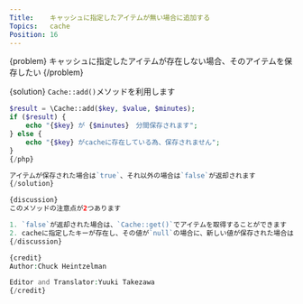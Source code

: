 ```yaml
---
Title:    キャッシュに指定したアイテムが無い場合に追加する
Topics:   cache
Position: 16
---
```


{problem}
キャッシュに指定したアイテムが存在しない場合、そのアイテムを保存したい
{/problem}

{solution}
`Cache::add()`メソッドを利用します

```php
$result = \Cache::add($key, $value, $minutes);
if ($result) {
    echo "{$key} が {$minutes}　分間保存されます";
} else {
    echo "{$key} がcacheに存在している為、保存されません";
}
{/php}

アイテムが保存された場合は`true`、それ以外の場合は`false`が返却されます
{/solution}

{discussion}
このメソッドの注意点が2つあります

1. `false`が返却された場合は、`Cache::get()`でアイテムを取得することができます
2. cacheに指定したキーが存在し、その値が`null`の場合に、新しい値が保存された場合は **常に** `true`が返却されます
{/discussion}

{credit}
Author:Chuck Heintzelman

Editor and Translator:Yuuki Takezawa
{/credit}
